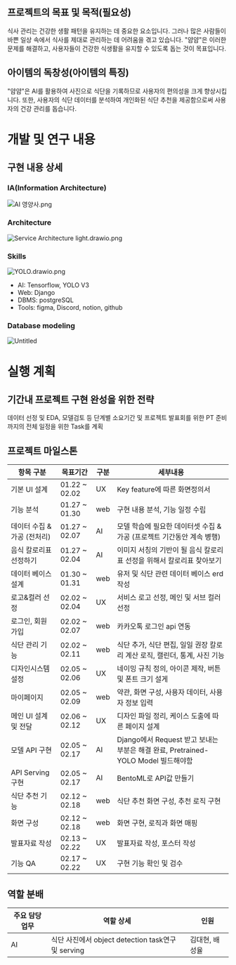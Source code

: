 ## 프로젝트의 목표 및 목적(필요성)

식사 관리는 건강한 생활 패턴을 유지하는 데 중요한 요소입니다. 그러나 많은 사람들이 바쁜 일상 속에서 식사를 제대로 관리하는 데 어려움을 겪고 있습니다. "얌얌"은 이러한 문제를 해결하고, 사용자들이 건강한 식생활을 유지할 수 있도록 돕는 것이 목표입니다.

## 아이템의 독창성(아이템의 특징)

"얌얌"은 AI를 활용하여 사진으로 식단을 기록하므로 사용자의 편의성을 크게 향상시킵니다. 또한, 사용자의 식단 데이터를 분석하여 개인화된 식단 추천을 제공함으로써 사용자의 건강 관리를 돕습니다.

# 개발 및 연구 내용

## 구현 내용 상세

### IA(Information Architecture)

![AI 영양사.png](https://ifh.cc/g/FdO5Ow.png)

### Architecture

![Service Architecture light.drawio.png](https://ifh.cc/g/MHg7Co.png)

### Skills

![YOLO.drawio.png](https://ifh.cc/g/FwxlcN.png)

- AI: Tensorflow, YOLO V3
- Web: Django
- DBMS: postgreSQL
- Tools: figma, Discord, notion, github

### Database modeling

![Untitled](https://ifh.cc/g/9DaHxO.jpg)

# 실행 계획

## 기간내 프로젝트 구현 완성을 위한 전략

데이터 선정 및 EDA, 모델검토 등 단계별 소요기간 및 프로젝트 발표회를 위한 PT 준비까지의 전체 일정을 위한 Task를 계획

## 프로젝트 마일스톤

| 항목 구분 | 목표기간 | 구분 | 세부내용 |
| --- | --- | --- | --- |
| 기본 UI 설계 | 01.22 ~ 02.02 | UX | Key feature에 따른 화면정의서 |
| 기능 분석 | 01.27 ~ 01.30 | web | 구현 내용 분석, 기능 일정 수립 |
| 데이터 수집 & 가공 (전처리) | 01.27 ~ 02.07 | AI | 모델 학습에 필요한 데이터셋 수집 & 가공 (프로젝트 기간동안 계속 병행) |
| 음식 칼로리표 선정하기 | 01.27 ~ 02.04 | AI | 이미지 서칭의 기반이 될 음식 칼로리표 선정을 위해서 칼로리표 찾아보기 |
| 데이터 베이스 설계 | 01.30 ~ 01.31 | web | 유저 및 식단 관련 데이터 베이스 erd 작성 |
| 로고&컬러 선정 | 02.02 ~ 02.04 | UX | 서비스 로고 선정, 메인 및 서브 컬러 선정 |
| 로그인, 회원가입 | 02.02 ~ 02.07 | web | 카카오톡 로그인 api 연동 |
| 식단 관리 기능 | 02.02 ~ 02.11 | web | 식단 추가, 식단 편집, 일일 권장 칼로리 계산 로직, 캘린더, 통계, 사진 기능 |
| 디자인시스템 설정 | 02.05 ~ 02.06 | UX | 네이밍 규칙 정의, 아이콘 제작, 버튼 및 폰트 크기 설게 |
| 마이페이지 | 02.05 ~ 02.09 | web | 약관, 화면 구성, 사용자 데이터, 사용자 정보 입력 |
| 메인 UI 설계 및 전달 | 02.06 ~ 02.12 | UX | 디자인 파일 정리, 케이스 도출에 따른 페이지 설계 |
| 모델 API 구현 | 02.05 ~ 02.17 | AI | Django에서 Request 받고 보내는 부분은 해결 완료, Pretrained-YOLO Model 빌드해야함 |
| API Serving 구현 | 02.05 ~ 02.17 | AI | BentoML로 API값 만들기 |
| 식단 추천 기능 | 02.12 ~ 02.18 | web | 식단 추천 화면 구성, 추천 로직 구현 |
| 화면 구성 | 02.12 ~ 02.18 | web | 화면 구현, 로직과 화면 매핑 |
| 발표자료 작성 | 02.13 ~ 02.22 | UX | 발표자료 작성, 포스터 작성 |
| 기능 QA | 02.17 ~ 02.22 | UX | 구현 기능 확인 및 검수 |

## 역할 분배

| 주요 담당업무 | 역할 상세 | 인원 |
| --- | --- | --- |
| AI | 식단 사진에서 object detection task연구 및 serving | 김대현, 배성율 |
